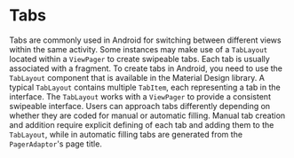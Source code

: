 # Tabs

Tabs are commonly used in Android for switching between different views within the same activity. Some instances may make use of a `TabLayout` located within a `ViewPager` to create swipeable tabs. Each tab is usually associated with a fragment. To create tabs in Android, you need to use the `TabLayout` component that is available in the Material Design library. A typical `TabLayout` contains multiple `TabItem`, each representing a tab in the interface. The `TabLayout` works with a `ViewPager` to provide a consistent swipeable interface. Users can approach tabs differently depending on whether they are coded for manual or automatic filling. Manual tab creation and addition require explicit defining of each tab and adding them to the `TabLayout`, while in automatic filling tabs are generated from the `PagerAdaptor`'s page title.